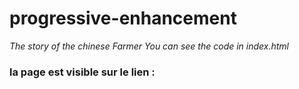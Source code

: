 # progressive-enhancement
*The story of the chinese Farmer*
*You can see the code in index.html*
### la page est visible sur le lien : 
